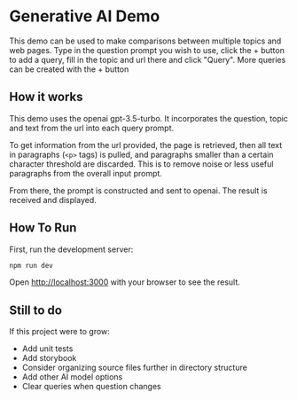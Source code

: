 # Generative AI Demo

This demo can be used to make comparisons between multiple topics and web pages.
Type in the question prompt you wish to use, click the + button to add a query, fill in the topic and url there and click "Query".
More queries can be created with the + button

## How it works

This demo uses the openai gpt-3.5-turbo. It incorporates the question, topic and text from the url into each query prompt.

To get information from the url provided, the page is retrieved, then all text in paragraphs (`<p>` tags) is pulled, and
paragraphs smaller than a certain character threshold are discarded. This is to remove noise or less useful paragraphs
from the overall input prompt.

From there, the prompt is constructed and sent to openai. The result is received and displayed.

## How To Run

First, run the development server:

```bash
npm run dev
```

Open [http://localhost:3000](http://localhost:3000) with your browser to see the result.

## Still to do

If this project were to grow:

- Add unit tests
- Add storybook
- Consider organizing source files further in directory structure
- Add other AI model options
- Clear queries when question changes
